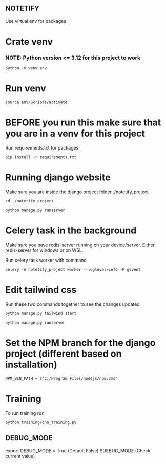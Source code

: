 ## NOTETIFY
Use virtual env for packages

# Crate venv
### NOTE: Python version <= 3.12 for this project to work

```python -m venv env```

# Run venv

```source env/Scripts/activate```
<!-- ```deactivate``` to turn off -->

# BEFORE you run this make sure that you are in a venv for this project
Run requirements.txt for packages

```pip install -r requirements.txt```

# Running django website
Make sure you are inside the django project folder ./notetify_project

```cd ./notetify_project```

```python manage.py runserver```


# Celery task in the background
Make sure you have redis-server running on your device/server.
Either redis-server for windows or on WSL.

Run celery task worker with command

```celery -A notetify_project worker --loglevel=info -P gevent```

# Edit tailwind css
Run these two commands together to see the changes updated

```python manage.py tailwind start```

```python manage.py runserver```


# Set the NPM branch for the django project (different based on installation)

```NPM_BIN_PATH = r"C:/Program Files/nodejs/npm.cmd"```


# Training
To run training run 

```python training/cnn_training.py```

## DEBUG_MODE
export DEBUG_MODE = True (Default False)
$DEBUG_MODE (Check current value)